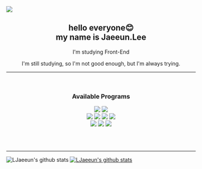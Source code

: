 <div align=center>
  <img src=https://capsule-render.vercel.app/api?type=Waving&color=auto&height=300&section=header&text=Jaeeun%20Lee&fontSize=90) style="display: block;" />
</div>

<h2 align= 'center'>hello everyone😊<br />my name is Jaeeun.Lee</h2>

<p align= 'center'>I'm studying Front-End</p>
<p align= 'center'>I'm still studying, so I'm not good enough, but I'm always trying.</p>

<hr>
<br />

<h3 align= 'center'>Available Programs</h3>
<div style="display: block;" align= 'center'><img src="https://img.shields.io/badge/github-000?style=flat&logo=github&logoColor=fff"/> <img src="https://img.shields.io/badge/HTML5-E34F26?style=flat&logo=HTML5&logoColor=fff"/><br />
<img src="https://img.shields.io/badge/javascript-F7DF1E?style=flat&logo=javascript&logoColor=000"/> <img src="https://img.shields.io/badge/css3-1572B6?style=flat&logo=css3&logoColor=fff"/> <img src="https://img.shields.io/badge/React-61DAFB?style=flat&logo=React&logoColor=000"/> <img src="https://img.shields.io/badge/sass-CC6699?style=flat&logo=sass&logoColor=fff"/><br /><img src="https://img.shields.io/badge/Adobe Illustrator-FF9A00?style=flat&logo=Adobe Illustrator&logoColor=fff"/> <img src="https://img.shields.io/badge/Adobe Photoshop-31A8FF?style=flat&logo=Adobe Photoshop&logoColor=fff"/> <img src="https://img.shields.io/badge/Figma-F24E1E?style=flat&logo=Figma&logoColor=fff"/></div>

<br /><br />

<hr>

![LJaeeun's github stats](https://github-readme-stats.vercel.app/api?username=LJaeeun&show_icons=true&theme=blueberry)
[![LJaeeun's github stats](https://github-readme-stats.vercel.app/api/top-langs/?username=LJaeeun&show_icons=true&hide_border=true&title_color=004386&icon_color=004386&layout=compact)](https://github.com/LJaeeun)
